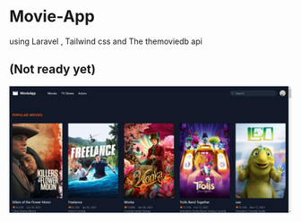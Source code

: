 # Movie-App
using Laravel , Tailwind css  and The themoviedb api
## (Not ready yet) 
![Movie App](movie_app.png)